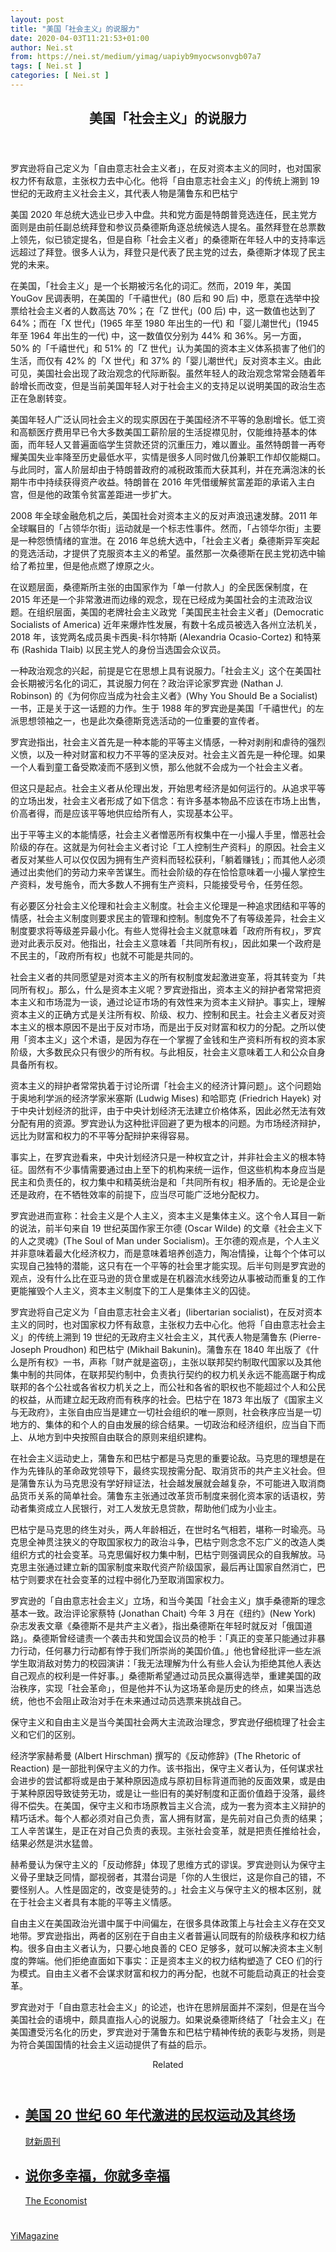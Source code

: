 ```yaml
---
layout: post
title: "美国「社会主义」的说服力"
date: 2020-04-03T11:21:53+01:00
author: Nei.st
from: https://nei.st/medium/yimag/uapiyb9myocwsonvgb07a7
tags: [ Nei.st ]
categories: [ Nei.st ]
---
```


<article class="post-18592 post type-post status-publish format-standard hentry category-yimag" id="post-18592"> <header class="page-header medium Archives"><div class="page-header__image"></div><div class="page-header__content"><h1 class="page-title text-align-center">美国「社会主义」的说服力</h1></div> </header><div class="entry-content aesop-entry-content" id="post-18592-content"><link as="font" crossorigin="anonymous" href="//cdn.jsdelivr.net/gh/0nd1jyU39XQ/_/glyph/font-face/0uIzqoZjSuJfvSBnvgXTcApMtcVhMcpr.woff" rel="preload" type="font/woff"/><link as="font" crossorigin="anonymous" href="//cdn.jsdelivr.net/gh/0nd1jyU39XQ/_/glyph/font-face/1sTnSLZWDKucPX6SAk.woff" rel="preload" type="font/woff"/><p class="blog-post__description">罗宾逊将自己定义为「自由意志社会主义者」，在反对资本主义的同时，也对国家权力怀有敌意，主张权力去中心化。他将「自由意志社会主义」的传统上溯到 19 世纪的无政府主义社会主义，其代表人物是蒲鲁东和巴枯宁</p><span id="more-18592"></span><div class="container img"></div><p>美国 2020 年总统大选业已步入中盘。共和党方面是特朗普竞选连任，民主党方面则是由前任副总统拜登和参议员桑德斯角逐总统候选人提名。虽然拜登在总票数上领先，似已锁定提名，但是自称「社会主义者」的桑德斯在年轻人中的支持率远远超过了拜登。很多人认为，拜登只是代表了民主党的过去，桑德斯才体现了民主党的未来。</p><p>在美国，「社会主义」是一个长期被污名化的词汇。然而，2019 年，美国 YouGov 民调表明，在美国的「千禧世代」(80 后和 90 后) 中，愿意在选举中投票给社会主义者的人数高达 70%；在「Z 世代」(00 后) 中，这一数值也达到了 64%；而在「X 世代」(1965 年至 1980 年出生的一代) 和「婴儿潮世代」(1945 年至 1964 年出生的一代) 中，这一数值仅分别为 44% 和 36%。另一方面，50% 的「千禧世代」和 51% 的「Z 世代」认为美国的资本主义体系损害了他们的生活，而仅有 42% 的「X 世代」和 37% 的「婴儿潮世代」反对资本主义。由此可见，美国社会出现了政治观念的代际断裂。虽然年轻人的政治观念常常会随着年龄增长而改变，但是当前美国年轻人对于社会主义的支持足以说明美国的政治生态正在急剧转变。</p><p>美国年轻人广泛认同社会主义的现实原因在于美国经济不平等的急剧增长。低工资和高额医疗费用早已令大多数美国工薪阶层的生活捉襟见肘，仅能维持基本的体面，而年轻人又普遍面临学生贷款还贷的沉重压力，难以置业。虽然特朗普一再夸耀美国失业率降至历史最低水平，实情是很多人同时做几份兼职工作却仅能糊口。与此同时，富人阶层却由于特朗普政府的减税政策而大获其利，并在充满泡沫的长期牛市中持续获得资产收益。特朗普在 2016 年凭借缓解贫富差距的承诺入主白宫，但是他的政策令贫富差距进一步扩大。</p><p>2008 年全球金融危机之后，美国社会对资本主义的反对声浪迅速发酵。2011 年全球瞩目的「占领华尔街」运动就是一个标志性事件。然而，「占领华尔街」主要是一种怨愤情绪的宣泄。在 2016 年总统大选中，「社会主义者」桑德斯异军突起的竞选活动，才提供了克服资本主义的希望。虽然那一次桑德斯在民主党初选中输给了希拉里，但是他点燃了燎原之火。</p><p>在议题层面，桑德斯所主张的由国家作为「单一付款人」的全民医保制度，在 2015 年还是一个非常激进而边缘的观念，现在已经成为美国社会的主流政治议题。在组织层面，美国的老牌社会主义政党「美国民主社会主义者」(Democratic Socialists of America) 近年来爆炸性发展，有数十名成员被选入各州立法机关，2018 年，该党两名成员奥卡西奥-科尔特斯 (Alexandria Ocasio-Cortez) 和特莱布 (Rashida Tlaib) 以民主党人的身份当选国会众议员。</p><div class="code-block code-block-1" style="margin: 8px 0; clear: both;"><div class="container ads_KbHEVhh8Rw"><div class="card card--blog post-sidebar"><div class="card-body"><div class="logo_ngcontent-kty-0"> </div><div class="iframe-blocker U6XAMK63Vh00WqvF2BacIQ"><div class="background-h60B"> </div><div class="WumZiPCS4MeMw4pxQ">  </div></div></div><div class="card-footer"><div class="card-footer-wrapper" layout="row bottom-left"></div></div></div></div></div><p>一种政治观念的兴起，前提是它在思想上具有说服力。「社会主义」这个在美国社会长期被污名化的词汇，其说服力何在？政治评论家罗宾逊 (Nathan J. Robinson) 的《为何你应当成为社会主义者》(Why You Should Be a Socialist) 一书，正是关于这一话题的力作。生于 1988 年的罗宾逊是美国「千禧世代」的左派思想领袖之一，也是此次桑德斯竞选活动的一位重要的宣传者。</p><p>罗宾逊指出，社会主义首先是一种本能的平等主义情感，一种对剥削和虐待的强烈义愤，以及一种对财富和权力不平等的坚决反对。社会主义首先是一种伦理。如果一个人看到童工备受欺凌而不感到义愤，那么他就不会成为一个社会主义者。</p><p>但这只是起点。社会主义者从伦理出发，开始思考经济是如何运行的。从追求平等的立场出发，社会主义者形成了如下信念：有许多基本物品不应该在市场上出售，价高者得，而是应该平等地供应给所有人，实现基本公平。</p><p>出于平等主义的本能情感，社会主义者憎恶所有权集中在一小撮人手里，憎恶社会阶级的存在。这就是为何社会主义者讨论「工人控制生产资料」的原因。社会主义者反对某些人可以仅仅因为拥有生产资料而轻松获利，「躺着赚钱」；而其他人必须通过出卖他们的劳动力来辛苦谋生。而社会阶级的存在恰恰意味着一小撮人掌控生产资料，发号施令，而大多数人不拥有生产资料，只能接受号令，任劳任怨。</p><p>有必要区分社会主义伦理和社会主义制度。社会主义伦理是一种追求团结和平等的情感，社会主义制度则要求民主的管理和控制。制度免不了有等级差异，社会主义制度要求将等级差异最小化。有些人觉得社会主义就意味着「政府所有权」，罗宾逊对此表示反对。他指出，社会主义意味着「共同所有权」，因此如果一个政府是不民主的，「政府所有权」也就不可能是共同的。</p><p>社会主义者的共同愿望是对资本主义的所有权制度发起激进变革，将其转变为「共同所有权」。那么，什么是资本主义呢？罗宾逊指出，资本主义的辩护者常常把资本主义和市场混为一谈，通过论证市场的有效性来为资本主义辩护。事实上，理解资本主义的正确方式是关注所有权、阶级、权力、控制和民主。社会主义者反对资本主义的根本原因不是出于反对市场，而是出于反对财富和权力的分配。之所以使用「资本主义」这个术语，是因为存在一个掌握了金钱和生产资料所有权的资本家阶级，大多数民众只有很少的所有权。与此相反，社会主义意味着工人和公众自身具备所有权。</p><div class="code-block code-block-1" style="margin: 8px 0; clear: both;"><div class="container ads_KbHEVhh8Rw"><div class="card card--blog post-sidebar"><div class="card-body"><div class="logo_ngcontent-kty-0"> </div><div class="iframe-blocker U6XAMK63Vh00WqvF2BacIQ"><div class="background-h60B"> </div><div class="WumZiPCS4MeMw4pxQ">  </div></div></div><div class="card-footer"><div class="card-footer-wrapper" layout="row bottom-left"></div></div></div></div></div><p>资本主义的辩护者常常执着于讨论所谓「社会主义的经济计算问题」。这个问题始于奥地利学派的经济学家米塞斯 (Ludwig Mises) 和哈耶克 (Friedrich Hayek) 对于中央计划经济的批评，由于中央计划经济无法建立价格体系，因此必然无法有效分配有用的资源。罗宾逊认为这种批评回避了更为根本的问题。为市场经济辩护，远比为财富和权力的不平等分配辩护来得容易。</p><p>事实上，在罗宾逊看来，中央计划经济只是一种权宜之计，并非社会主义的根本特征。固然有不少事情需要通过由上至下的机构来统一运作，但这些机构本身应当是民主和负责任的，权力集中和精英统治是和「共同所有权」相矛盾的。无论是企业还是政府，在不牺牲效率的前提下，应当尽可能广泛地分配权力。</p><p>罗宾逊进而宣称：社会主义是个人主义，资本主义是集体主义。这个令人耳目一新的说法，前半句来自 19 世纪英国作家王尔德 (Oscar Wilde) 的文章《社会主义下的人之灵魂》(The Soul of Man under Socialism)。王尔德的观点是，个人主义并非意味着最大化经济权力，而是意味着培养创造力，陶冶情操，让每个个体可以实现自己独特的潜能，这只有在一个平等的社会里才能实现。后半句则是罗宾逊的观点，没有什么比在亚马逊的货仓里或是在机器流水线旁边从事被动而重复的工作更能摧毁个人主义，资本主义制度下的工人是集体主义的囚徒。</p><p>罗宾逊将自己定义为「自由意志社会主义者」(libertarian socialist)，在反对资本主义的同时，也对国家权力怀有敌意，主张权力去中心化。他将「自由意志社会主义」的传统上溯到 19 世纪的无政府主义社会主义，其代表人物是蒲鲁东 (Pierre-Joseph Proudhon) 和巴枯宁 (Mikhail Bakunin)。蒲鲁东在 1840 年出版了《什么是所有权》一书，声称「财产就是盗窃」，主张以联邦契约制取代国家以及其他集中制的共同体，在联邦契约制中，负责执行契约的权力机关永远不能高踞于构成联邦的各个公社或各省权力机关之上，而公社和各省的职权也不能超过个人和公民的权益，从而建立起无政府而有秩序的社会。巴枯宁在 1873 年出版了《国家主义与无政府》，主张自由应当是建立一切社会组织的唯一原则，社会秩序应当是一切地方的、集体的和个人的自由发展的综合结果。一切政治和经济组织，应当自下而上、从地方到中央按照自由联合的原则来组织建构。</p><p>在社会主义运动史上，蒲鲁东和巴枯宁都是马克思的重要论敌。马克思的理想是在作为先锋队的革命政党领导下，最终实现按需分配、取消货币的共产主义社会。但是蒲鲁东认为马克思没有学好辩证法，社会越发展就会越复杂，不可能进入取消商品货币关系的简单社会。蒲鲁东主张通过改革货币制度来弱化资本家的话语权，劳动者集资成立人民银行，对工人发放无息贷款，帮助他们成为小业主。</p><p>巴枯宁是马克思的终生对头，两人年龄相近，在世时名气相若，堪称一时瑜亮。马克思全神贯注狭义的夺取国家权力的政治斗争，巴枯宁则念念不忘广义的改造人类组织方式的社会变革。马克思偏好权力集中制，巴枯宁则强调民众的自我解放。马克思主张通过建立新的国家制度来取代资产阶级国家，最后再让国家自然消亡，巴枯宁则要求在社会变革的过程中弱化乃至取消国家权力。</p><div class="code-block code-block-1" style="margin: 8px 0; clear: both;"><div class="container ads_KbHEVhh8Rw"><div class="card card--blog post-sidebar"><div class="card-body"><div class="logo_ngcontent-kty-0"> </div><div class="iframe-blocker U6XAMK63Vh00WqvF2BacIQ"><div class="background-h60B"> </div><div class="WumZiPCS4MeMw4pxQ">  </div></div></div><div class="card-footer"><div class="card-footer-wrapper" layout="row bottom-left"></div></div></div></div></div><p>罗宾逊的「自由意志社会主义」立场，和当今美国「社会主义」旗手桑德斯的理念基本一致。政治评论家蔡特 (Jonathan Chait) 今年 3 月在《纽约》(New York) 杂志发表文章《桑德斯不是共产主义者》，指出桑德斯在年轻时就反对「俄国道路」。桑德斯曾经谴责一个袭击共和党国会议员的枪手：「真正的变革只能通过非暴力行动，任何暴力行动都有悖于我们所崇尚的美国价值。」他也曾经批评一些左派学生取消敌对势力的校园演讲：「我无法理解为什么有些人会认为拒绝其他人表达自己观点的权利是一件好事。」桑德斯希望通过动员民众赢得选举，重建美国的政治秩序，实现「社会革命」，但是他并不认为这场革命是历史的终点，如果当选总统，他也不会阻止政治对手在未来通过动员选票来挑战自己。</p><p>保守主义和自由主义是当今美国社会两大主流政治理念，罗宾逊仔细梳理了社会主义和它们的区别。</p><p>经济学家赫希曼 (Albert Hirschman) 撰写的《反动修辞》(The Rhetoric of Reaction) 是一部批判保守主义的力作。该书指出，保守主义者认为，任何谋求社会进步的尝试都将或是由于某种原因造成与原初目标背道而驰的反面效果，或是由于某种原因导致徒劳无功，或是让一些旧有的美好制度和正面价值趋于没落，最终得不偿失。在美国，保守主义和市场原教旨主义合流，成为一套为资本主义辩护的精巧话术。每个人都必须对自己负责，富人拥有财富，是先前对自己负责的结果；工人辛苦谋生，是正在对自己负责的表现。主张社会变革，就是把责任推给社会，结果必然是洪水猛兽。</p><p>赫希曼认为保守主义的「反动修辞」体现了思维方式的谬误。罗宾逊则认为保守主义骨子里缺乏同情，鄙视弱者，其潜台词是「你的人生很烂，这是你自己的错，不要怪别人。人性是固定的，改变是徒劳的。」社会主义与保守主义的根本区别，就在于社会主义者具有本能的平等主义情感。</p><p>自由主义在美国政治光谱中属于中间偏左，在很多具体政策上与社会主义存在交叉地带。罗宾逊指出，两者的区别在于自由主义者普遍认同既有的阶级秩序和权力结构。很多自由主义者认为，只要心地良善的 CEO 足够多，就可以解决资本主义制度的弊端。他们拒绝直面如下事实：正是资本主义的权力结构塑造了 CEO 们的行为模式。自由主义者不会谋求财富和权力的再分配，也就不可能启动真正的社会变革。</p><p>罗宾逊对于「自由意志社会主义」的论述，也许在思辨层面并不深刻，但是在当今美国社会的语境中，颇具直指人心的说服力。如果说桑德斯终结了「社会主义」在美国遭受污名化的历史，罗宾逊对于蒲鲁东和巴枯宁精神传统的表彰与发扬，则是为符合美国国情的社会主义运动提供了有益的启示。</p><div class="code-block code-block-1" style="margin: 8px 0; clear: both;"><div class="container ads_KbHEVhh8Rw"><div class="card card--blog post-sidebar"><div class="card-body"><div class="logo_ngcontent-kty-0"> </div><div class="iframe-blocker U6XAMK63Vh00WqvF2BacIQ"><div class="background-h60B"> </div><div class="WumZiPCS4MeMw4pxQ">  </div></div></div><div class="card-footer"><div class="card-footer-wrapper" layout="row bottom-left"></div></div></div></div></div><section class="jsx-1092709871 collection"> <header class="jsx-1092709871 container"> <span class="jsx-65431776 text-icon text-right size-md spacing-xxtight weight-medium"> <span class="jsx-65431776 text"><span class="jsx-1092709871">Related</span></span></span> </header><ul class="jsx-1092709871 collection-list"><li class="jsx-1092709871"> <section class="jsx-2013367371 container"><div class="jsx-2013367371 content no-cover type-collection"><div class="jsx-2013367371 left"> <a class="jsx-2013367371" href="https://nei.st/medium/caixin/cw877i"><h2 class="jsx-2996311878 sidebar"> 美国 20 世纪 60 年代激进的民权运动及其终场</h2></a> <footer class="jsx-2917334530 actions"><div class="jsx-2917334530 left"> <span class="jsx-2917334530 space-right"> <section class="jsx-1911640393"> <a class="jsx-1911640393 container text-normal spacing-xtight text-small" href="https://nei.st/medium/caixin"><div aria-hidden="true" class="jsx-2557283682 avatar xxsmall" style="background-color: #1f286f"></div><span class="jsx-1911640393 name">财新周刊</span></a> </section></span></div> </footer></div></div> </section></li><li class="jsx-1092709871"> <section class="jsx-2013367371 container"><div class="jsx-2013367371 content no-cover type-collection"><div class="jsx-2013367371 left"> <a class="jsx-2013367371" href="https://nei.st/medium/economist/the-pursuit-of-happiness"><h2 class="jsx-2996311878 sidebar">说你多幸福，你就多幸福</h2></a> <footer class="jsx-2917334530 actions"><div class="jsx-2917334530 left"> <span class="jsx-2917334530 space-right"> <section class="jsx-1911640393"> <a class="jsx-1911640393 container text-normal spacing-xtight text-small" href="https://nei.st/medium/economist"><div aria-hidden="true" class="jsx-2557283682 avatar xxsmall" style="background-color: rgb(227, 18, 11)"></div><span class="jsx-1911640393 name">The Economist</span></a> </section></span></div> </footer></div></div> </section></li></ul> </section><div class="container qyoLgsBMfk2RyP6PZqEQUQ"><div class="TA9FsqtAclEQEnnC"><a class="q9pBoz6iftkg" href="https://nei.st/medium/yimag" rel="noopener noreferrer nofollow"><div class="ISq0AssRMiRdK46s31e1tA"><div class="VBC0sS11TRzyNj7ur4DqLQ"></div></div></a></div></div><div class="code-block code-block-2" style="margin: 8px 0; clear: both;"> <br/><div class="container ads_KbHEVhh8Rw"><div class="card card--blog post-sidebar"><div class="card-body"><div class="logo_ngcontent-kty-0"> </div><div class="iframe-blocker U6XAMK63Vh00WqvF2BacIQ"><div class="background-h60B"> </div><div class="WumZiPCS4MeMw4pxQ">  </div></div></div><div class="card-footer"><div class="card-footer-wrapper" layout="row bottom-left"></div></div></div></div></div></div> <footer class="entry-footer"><div class="categories icon-link"><a href="https://nei.st/category/medium/yimag" rel="category tag">YiMagazine</a></div> </footer> </article>
